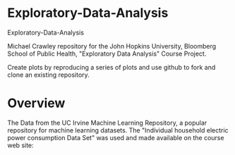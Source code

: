 # Exploratory-Data-Analysis
Exploratory-Data-Analysis

Michael Crawley repository for the John Hopkins University, Bloomberg School of Public Health, "Exploratory Data Analysis" Course Project.

Create plots by reproducing a series of plots and use github to fork and clone an existing repository.

# Overview
The Data from the UC Irvine Machine Learning Repository, a popular repository for machine learning datasets. The "Individual household electric power consumption Data Set" was used and made available on the course web site:
